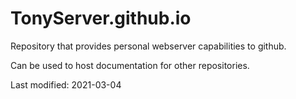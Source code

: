 # TonyServer.github.io
Repository that provides personal webserver capabilities to github.  

Can be used to host documentation for other repositories.

Last modified: 2021-03-04

